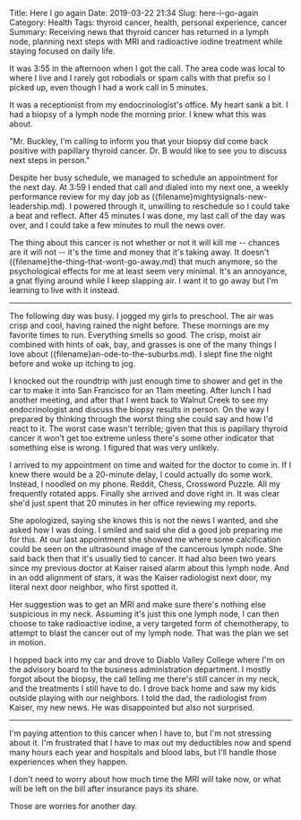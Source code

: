 Title: Here I go again
Date: 2019-03-22 21:34
Slug: here-i-go-again
Category: Health
Tags: thyroid cancer, health, personal experience, cancer
Summary: Receiving news that thyroid cancer has returned in a lymph node, planning next steps with MRI and radioactive iodine treatment while staying focused on daily life.

It was 3:55 in the afternoon when I got the call. The area code was local to where I live and I rarely got robodials or spam calls with that prefix so I picked up, even though I had a work call in 5 minutes. 

It was a receptionist from my endocrinologist's office. My heart sank a bit. I had a biopsy of a lymph node the morning prior. I knew what this was about. 

"Mr. Buckley, I'm calling to inform you that your biopsy did come back positive with papillary thyroid cancer. Dr. B would like to see you to discuss next steps in person."

Despite her busy schedule, we managed to schedule an appointment for the next day. At 3:59 I ended that call and dialed into my next one, a weekly performance review for my day job as ({filename}mightysignals-new-leadership.md). I powered through it, unwilling to reschedule so I could take a beat and reflect. After 45 minutes I was done, my last call of the day was over, and I could take a few minutes to mull the news over. 

The thing about this cancer is not whether or not it will kill me -- chances are it will not -- it's the time and money that it's taking away. It doesn't ({filename}the-thing-that-wont-go-away.md) that much anymore, so the psychological effects for me at least seem very minimal. It's an annoyance, a gnat flying around while I keep slapping air.  I want it to go away but I'm learning to live with it instead.

---

The following day was busy. I jogged my girls to preschool. The air was crisp and cool, having rained the night before. These mornings are my favorite times to run. Everything smells so good. The crisp, moist air combined with hints of oak, bay, and grasses is one of the many things I love about ({filename}an-ode-to-the-suburbs.md). I slept fine the night before and woke up itching to jog. 

I knocked out the roundtrip with just enough time to shower and get in the car to make it into San Francisco for an 11am meeting. After lunch I had another meeting, and after that I went back to Walnut Creek to see my endocrinologist and discuss the biopsy results in person. On the way I prepared by thinking through the worst thing she could say and how I'd react to it. The worst case wasn't terrible; given that this is papillary thyroid cancer it won't get too extreme unless there's some other indicator that something else is wrong. I figured that was very unlikely. 

I arrived to my appointment on time and waited for the doctor to come in. If I knew there would be a 20-minute delay, I could actually do some work. Instead, I noodled on my phone. Reddit, Chess, Crossword Puzzle. All my frequently rotated apps. Finally she arrived and dove right in. It was clear she'd just spent that 20 minutes in her office reviewing my reports. 

She apologized, saying she knows this is not the news I wanted, and she asked how I was doing. I smiled and said she did a good job preparing me for this. At our last appointment she showed me where some calcification could be seen on the ultrasound image of the cancerous lymph node. She said back then that it's usually tied to cancer. It had also been two years since my previous doctor at Kaiser raised alarm about this lymph node. And in an odd alignment of stars, it was the Kaiser radiologist next door, my literal next door neighbor, who first spotted it. 

Her suggestion was to get an MRI and make sure there's nothing else suspicious in my neck. Assuming it's just this one lymph node, I can then choose to take radioactive iodine, a very targeted form of chemotherapy, to attempt to blast the cancer out of my lymph node. That was the plan we set in motion.

I hopped back into my car and drove to Diablo Valley College where I'm on the advisory board to the business administration department. I mostly forgot about the biopsy, the call telling me there's still cancer in my neck, and the treatments I still have to do. I drove back home and saw my kids outside playing with our neighbors. I told the dad, the radiologist from Kaiser, my new news. He was disappointed but also not surprised. 

---

I'm paying attention to this cancer when I have to, but I'm not stressing about it. I'm frustrated that I have to max out my deductibles now and spend many hours each year and hospitals and blood labs, but I'll handle those experiences when they happen. 

I don't need to worry about how much time the MRI will take now, or what will be left on the bill after insurance pays its share. 

Those are worries for another day.